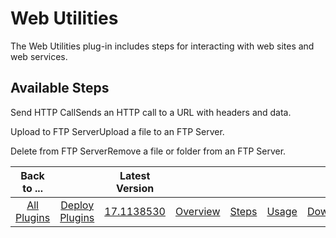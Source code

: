 
Web Utilities
=============

The Web Utilities plug-in includes steps for interacting with web sites and web services.


Available Steps
---------------

Send HTTP CallSends an HTTP call to a URL with headers and data.

Upload to FTP ServerUpload a file to an FTP Server.

Delete from FTP ServerRemove a file or folder from an FTP Server.



|Back to ...||Latest Version|||||
| :---: | :---: | :---: | :---: | :---: | :---: | :---: |
|[All Plugins](../../index.md)|[Deploy Plugins](../README.md)|[17.1138530](https://raw.githubusercontent.com/UrbanCode/IBM-UCD-PLUGINS/main/files/web-utilities/ucd-web-utilities-17.1138530.zip)|[Overview](overview.md)|[Steps](steps.md)|[Usage](usage.md)|[Downloads](downloads.md)|
